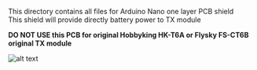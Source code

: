 This directory contains all files for Arduino Nano one layer PCB shield     
This shield will provide directly battery power to TX module    

**DO NOT USE this PCB for original Hobbyking HK-T6A or Flysky FS-CT6B original TX module**    

![alt text](https://github.com/Gabapentin/Arduino-RC-6CH-Radio-control/blob/master/Docs/Images/ARDUINO_RC_Battery_Powered_PCB.png)
